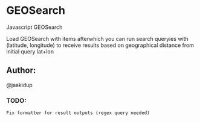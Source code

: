 # GEOSearch

Javascript GEOSearch

Load GEOSearch with items afterwhich you can run search queryies with (latitude, longitude) to receive results based on geographical distance from initial query lat+lon


## Author:
@jaakidup

### TODO:
    Fix formatter for result outputs (regex query needed)
